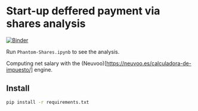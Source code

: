 # Start-up deffered payment via shares analysis

[![Binder](https://mybinder.org/badge_logo.svg)](https://mybinder.org/v2/gh/KikeM/deferred-payments-shares/master?filepath=Phantom-Shares.ipynb)

Run `Phantom-Shares.ipynb` to see the analysis.

Computing net salary with the (Neuvoo)[https://neuvoo.es/calculadora-de-impuesto/] engine. 

## Install

```bash
pip install -r requirements.txt
```